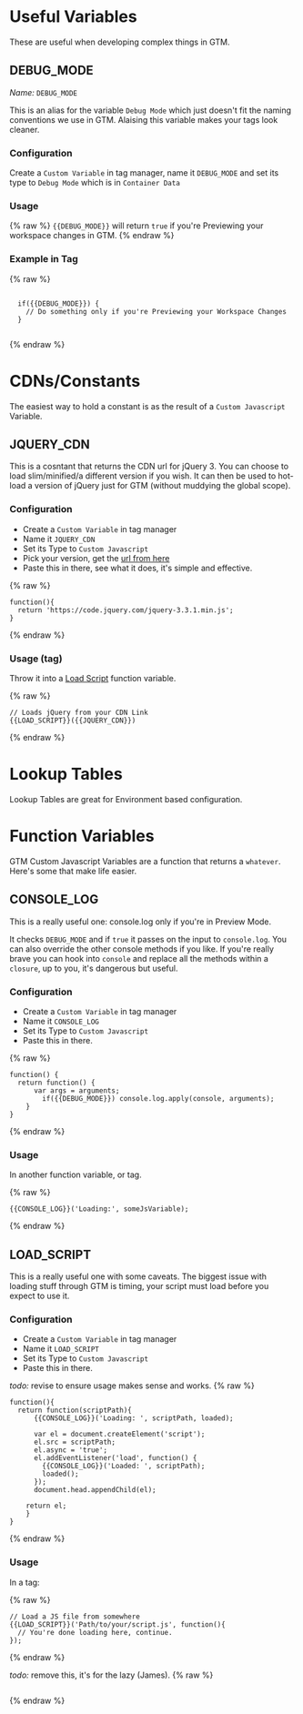 # Useful Variables
These are useful when developing complex things in GTM.

## DEBUG_MODE
*Name:* `DEBUG_MODE`

This is an alias for the variable `Debug Mode` which just doesn't fit the naming conventions we use in GTM. Alaising this variable makes your tags look cleaner.

### Configuration
Create a `Custom Variable` in tag manager, name it `DEBUG_MODE` and set its type to `Debug Mode` which is in `Container Data`

### Usage
{% raw %}
`{{DEBUG_MODE}}` will return `true` if you're Previewing your workspace changes in GTM.
{% endraw %}

### Example in Tag
{% raw %}
```

  if({{DEBUG_MODE}}) {
    // Do something only if you're Previewing your Workspace Changes
  }
 
```
{% endraw %}

# CDNs/Constants
The easiest way to hold a constant is as the result of a `Custom Javascript` Variable.

## JQUERY_CDN
This is a cosntant that returns the CDN url for jQuery 3. You can choose to load slim/minified/a different version if you wish. It can then be used to hot-load a version of jQuery just for GTM (without muddying the global scope).

### Configuration
- Create a `Custom Variable` in tag manager  
- Name it `JQUERY_CDN`  
- Set its Type to `Custom Javascript`  
- Pick your version, get the [url from here](https://code.jquery.com/)  
- Paste this in there, see what it does, it's simple and effective.  

{% raw %}
```
function(){
  return 'https://code.jquery.com/jquery-3.3.1.min.js';
}
```
{% endraw %}

### Usage (tag)
Throw it into a [Load Script](#load_script) function variable.

{% raw %}
```
// Loads jQuery from your CDN Link
{{LOAD_SCRIPT}}({{JQUERY_CDN}})
```
{% endraw %}

# Lookup Tables
Lookup Tables are great for Environment based configuration.




# Function Variables
GTM Custom Javascript Variables are a function that returns a `whatever`.  
Here's some that make life easier.

## CONSOLE_LOG
This is a really useful one: console.log only if you're in Preview Mode.

It checks `DEBUG_MODE` and if `true` it passes on the input to `console.log`. You can also override the other console methods if you like.
If you're really brave you can hook into `console` and replace all the methods within a `closure`, up to you, it's dangerous but useful.

### Configuration
- Create a `Custom Variable` in tag manager  
- Name it `CONSOLE_LOG`  
- Set its Type to `Custom Javascript`  
- Paste this in there.  

{% raw %}
```
function() {
  return function() {
      var args = arguments;
        if({{DEBUG_MODE}}) console.log.apply(console, arguments);
    }
}
```
{% endraw %}

### Usage
In another function variable, or tag.

{% raw %}
```
{{CONSOLE_LOG}}('Loading:', someJsVariable);
```
{% endraw %}

## LOAD_SCRIPT
This is a really useful one with some caveats. The biggest issue with loading stuff through GTM is timing, your script must load before you expect to use it.

### Configuration
- Create a `Custom Variable` in tag manager  
- Name it `LOAD_SCRIPT`  
- Set its Type to `Custom Javascript`  
- Paste this in there.  

*todo:* revise to ensure usage makes sense and works.
{% raw %}
```
function(){
  return function(scriptPath){
      {{CONSOLE_LOG}}('Loading: ', scriptPath, loaded);

      var el = document.createElement('script');
      el.src = scriptPath;
      el.async = 'true';
      el.addEventListener('load', function() {
        {{CONSOLE_LOG}}('Loaded: ', scriptPath);
        loaded();
      });
      document.head.appendChild(el);

    return el;
    }
}
```
{% endraw %}

### Usage
In a tag:

{% raw %}
```
// Load a JS file from somewhere
{{LOAD_SCRIPT}}('Path/to/your/script.js', function(){
  // You're done loading here, continue.
});
```
{% endraw %}







*todo:* remove this, it's for the lazy (James).
{% raw %}
```

```
{% endraw %}